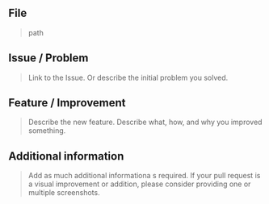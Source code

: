 ## File
> path

## Issue / Problem
> Link to the Issue.
> Or describe the initial problem you solved.

## Feature / Improvement
> Describe the new feature.
> Describe what, how, and why you improved something.

## Additional information
> Add as much additional informationa s required.
> If your pull request is a visual improvement or addition,
> please consider providing one or multiple screenshots.
